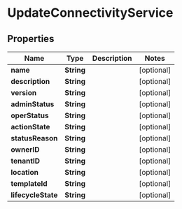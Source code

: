 
# UpdateConnectivityService

## Properties
Name | Type | Description | Notes
------------ | ------------- | ------------- | -------------
**name** | **String** |  |  [optional]
**description** | **String** |  |  [optional]
**version** | **String** |  |  [optional]
**adminStatus** | **String** |  |  [optional]
**operStatus** | **String** |  |  [optional]
**actionState** | **String** |  |  [optional]
**statusReason** | **String** |  |  [optional]
**ownerID** | **String** |  |  [optional]
**tenantID** | **String** |  |  [optional]
**location** | **String** |  |  [optional]
**templateId** | **String** |  |  [optional]
**lifecycleState** | **String** |  |  [optional]




